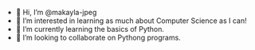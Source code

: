 - 👋 Hi, I’m @makayla-jpeg
- 👀 I’m interested in learning as much about Computer Science as I can!
- 🌱 I’m currently learning the basics of Python.
- 💞️ I’m looking to collaborate on Pythong programs.

<!---
makayla-jpeg/makayla-jpeg is a ✨ special ✨ repository because its `README.md` (this file) appears on your GitHub profile.
You can click the Preview link to take a look at your changes.
--->
